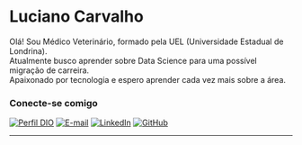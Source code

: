   # Luciano Carvalho
Olá! Sou Médico Veterinário, formado pela UEL (Universidade Estadual de Londrina). \
Atualmente busco aprender sobre Data Science para uma possível migração de carreira. \
Apaixonado por tecnologia e espero aprender cada vez mais sobre a área. 

### Conecte-se comigo
[![Perfil DIO](https://img.shields.io/badge/-Meu%20Perfil%20na%20DIO-30A3DC?style=for-the-badge)](https://web.dio.me/users/luck_adm/)
[![E-mail](https://img.shields.io/badge/-Email-000?style=for-the-badge&logo=microsoft-outlook&logoColor=E94D5F)](mailto:luck.adm@hotmail.com)
[![LinkedIn](https://img.shields.io/badge/-LinkedIn-000?style=for-the-badge&logo=linkedin&logoColor=30A3DC)](https://www.linkedin.com/in/luciano-carvalho-4a0a74247//)
[![GitHub](https://img.shields.io/badge/GitHub-000?style=for-the-badge&logo=github&logoColor=30A3DC)](https://docs.github.com/luckadm)

---
